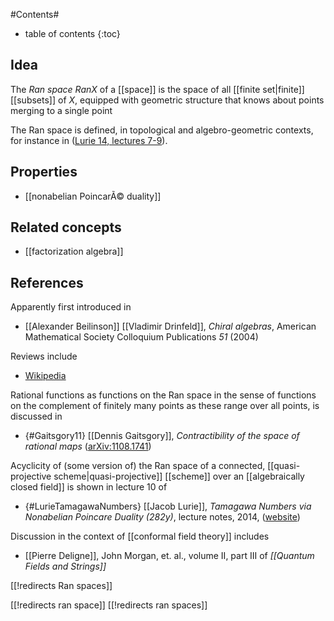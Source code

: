 

#Contents#
* table of contents
{:toc}

## Idea

The _Ran space_ $Ran X$ of a [[space]] is the space of all [[finite set|finite]] [[subsets]] of $X$, equipped with geometric structure that knows about points merging to a single point

The Ran space is defined, in topological and algebro-geometric contexts, for instance in ([Lurie 14, lectures 7-9](#LurieTamagawaNumbers)).

## Properties

* [[nonabelian PoincarÃ© duality]]


## Related concepts

* [[factorization algebra]]


## References

Apparently first introduced in

* [[Alexander Beilinson]] [[Vladimir Drinfeld]], _Chiral algebras_, American Mathematical Society Colloquium Publications *51* (2004)

Reviews include

* [Wikipedia](http://en.wikipedia.org/wiki/Ran_space)

Rational functions as functions on the Ran space in the sense of functions on the complement of finitely many points as these range over all points, is discussed in

* {#Gaitsgory11} [[Dennis Gaitsgory]], _Contractibility of the space of rational maps_ ([arXiv:1108.1741](http://arxiv.org/abs/1108.1741))

Acyclicity of (some version of) the Ran space of a connected, [[quasi-projective scheme|quasi-projective]] [[scheme]] over an [[algebraically closed field]] is shown in lecture 10 of

* {#LurieTamagawaNumbers} [[Jacob Lurie]], _Tamagawa Numbers via Nonabelian Poincare Duality (282y)_, lecture notes, 2014, ([website](http://www.math.harvard.edu/~lurie/282y.html))

Discussion in the context of [[conformal field theory]] includes

* [[Pierre Deligne]], John Morgan, et. al., volume II, part III of _[[Quantum Fields and Strings]]_


[[!redirects Ran spaces]]

[[!redirects ran space]]
[[!redirects ran spaces]]